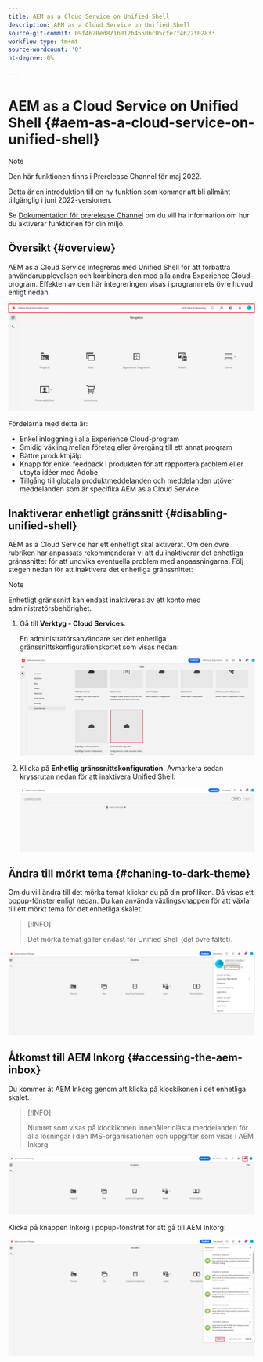 ```yaml
---
title: AEM as a Cloud Service on Unified Shell
description: AEM as a Cloud Service on Unified Shell
source-git-commit: 09f4620ed871b012b4550bc05cfe7f4622f02833
workflow-type: tm+mt
source-wordcount: '0'
ht-degree: 0%

---
```



# AEM as a Cloud Service on Unified Shell {#aem-as-a-cloud-service-on-unified-shell}

>[!NOTE]
>Den här funktionen finns i Prerelease Channel för maj 2022.
>
>Detta är en introduktion till en ny funktion som kommer att bli allmänt tillgänglig i juni 2022-versionen.
>
>Se [Dokumentation för prerelease Channel](/help/release-notes/prerelease.md#enable-prerelease) om du vill ha information om hur du aktiverar funktionen för din miljö.

## Översikt {#overview}

AEM as a Cloud Service integreras med Unified Shell för att förbättra användarupplevelsen och kombinera den med alla andra Experience Cloud-program. Effekten av den här integreringen visas i programmets övre huvud enligt nedan.

![bild](/help/overview/assets/unifiedshell1.png)

Fördelarna med detta är:

* Enkel inloggning i alla Experience Cloud-program
* Smidig växling mellan företag eller övergång till ett annat program
* Bättre produkthjälp
* Knapp för enkel feedback i produkten för att rapportera problem eller utbyta idéer med Adobe
* Tillgång till globala produktmeddelanden och meddelanden utöver meddelanden som är specifika AEM as a Cloud Service

## Inaktiverar enhetligt gränssnitt {#disabling-unified-shell}

AEM as a Cloud Service har ett enhetligt skal aktiverat. Om den övre rubriken har anpassats rekommenderar vi att du inaktiverar det enhetliga gränssnittet för att undvika eventuella problem med anpassningarna. Följ stegen nedan för att inaktivera det enhetliga gränssnittet:

>[!NOTE]
>Enhetligt gränssnitt kan endast inaktiveras av ett konto med administratörsbehörighet.

1. Gå till **Verktyg - Cloud Services**.

   En administratörsanvändare ser det enhetliga gränssnittskonfigurationskortet som visas nedan:

   ![bild](/help/overview/assets/unifiedshell2.png)

1. Klicka på **Enhetlig gränssnittskonfiguration**. Avmarkera sedan kryssrutan nedan för att inaktivera Unified Shell:

   ![bild](/help/overview/assets/unifiedshell3.png)

## Ändra till mörkt tema {#chaning-to-dark-theme}

Om du vill ändra till det mörka temat klickar du på din profilikon. Då visas ett popup-fönster enligt nedan. Du kan använda växlingsknappen för att växla till ett mörkt tema för det enhetliga skalet.

>[!INFO]
>
>Det mörka temat gäller endast för Unified Shell (det övre fältet).

![bild](/help/overview/assets/unifiedshell4.png)

## Åtkomst till AEM Inkorg {#accessing-the-aem-inbox}

Du kommer åt AEM Inkorg genom att klicka på klockikonen i det enhetliga skalet.

>[!INFO]
>
> Numret som visas på klockikonen innehåller olästa meddelanden för alla lösningar i den IMS-organisationen och uppgifter som visas i AEM Inkorg.

![bild](/help/overview/assets/unifiedshell5.png)

Klicka på knappen Inkorg i popup-fönstret för att gå till AEM Inkorg:

![bild](/help/overview/assets/unifiedshell6.png)

